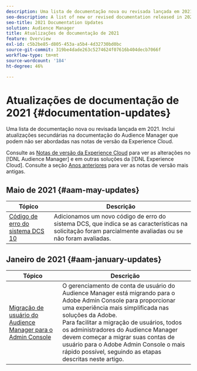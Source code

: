 ```yaml
---
description: Uma lista de documentação nova ou revisada lançada em 2021. Inclui atualizações secundárias na documentação do Audience Manager que podem não ser abordadas nas notas de versão da Experience Cloud.
seo-description: A list of new or revised documentation released in 2021. Includes minor updates to the Audience Manager documentation that might not be covered in the Experience Cloud release notes.
seo-title: 2021 Documentation Updates
solution: Audience Manager
title: Atualizações de documentação de 2021
feature: Overview
exl-id: c5b2be85-d805-453a-a5b4-4d32730bd0bc
source-git-commit: 319be4dade263c5274624f07616b404decb7066f
workflow-type: tm+mt
source-wordcount: '184'
ht-degree: 46%

---
```


# Atualizações de documentação de 2021 {#documentation-updates}

Uma lista de documentação nova ou revisada lançada em 2021. Inclui atualizações secundárias na documentação do Audience Manager que podem não ser abordadas nas notas de versão da Experience Cloud.

Consulte as [Notas de versão da Experience Cloud](https://experienceleague.adobe.com/docs/release-notes/experience-cloud/current.html?lang=pt-BR) para ver as alterações no [!DNL Audience Manager] e em outras soluções da [!DNL Experience Cloud]. Consulte a seção [Anos anteriores](../docs-updates/docs-2020.md) para ver as notas de versão mais antigas.

## Maio de 2021 {#aam-may-updates}

| Tópico | Descrição |
|--- |----|
| [Código de erro do sistema DCS 10](../api/dcs-intro/dcs-api-reference/dcs-error-codes.md) | Adicionamos um novo código de erro do sistema DCS, que indica se as características na solicitação foram parcialmente avaliadas ou se não foram avaliadas. |

## Janeiro de 2021 {#aam-january-updates}

| Tópico | Descrição |
|--- |----|
| [Migração de usuário do Audience Manager para o Admin Console](/help/using/features/administration/admin-console-migration.md) | O gerenciamento de conta de usuário do Audience Manager está migrando para o Adobe Admin Console para proporcionar uma experiência mais simplificada nas soluções da Adobe. <br> Para facilitar a migração de usuários, todos os administradores do Audience Manager devem começar a migrar suas contas de usuário para o Adobe Admin Console o mais rápido possível, seguindo as etapas descritas neste artigo. |

